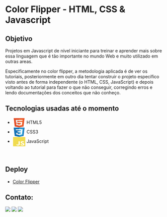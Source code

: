 # Color Flipper - HTML, CSS & Javascript

## Objetivo

Projetos em Javascript de nível iniciante para treinar e aprender mais sobre essa linguagem que é tão importante no mundo Web e muito utilizado em outras areas.

Especificamente no color flipper, a metodologia aplicada é de ver os tutoriais, posteriormente em outro dia tentar construir o projeto específico visto antes de forma independente (o HTML, CSS, JavaScript) e depois voltando ao tutorial para fazer o que não conseguir, corregindo erros e lendo documentações dos conceitos que não conheço.


## Tecnologias usadas até o momento
<ul>
  <li><img align="center" alt="HTML" height="30" width="40" src="https://raw.githubusercontent.com/devicons/devicon/master/icons/html5/html5-original.svg"> HTML5</li>
  <li><img align="center" alt="CSS" height="30" width="40" src="https://raw.githubusercontent.com/devicons/devicon/master/icons/css3/css3-original.svg"> CSS3</li>
  <li><img align="center" alt="Js" height="30" width="40" src="https://raw.githubusercontent.com/devicons/devicon/master/icons/javascript/javascript-plain.svg"> JavaScript</li>
</ul>
<br>

## Deploy

* [Color Flipper](https://luisbarrichello-colorflipper.netlify.app/) 


## Contato:
  <a href="https://www.instagram.com/luisbarrichello/" target="_blank"><img src="https://img.shields.io/badge/-Instagram-%23E4405F?style=for-the-badge&logo=instagram&logoColor=white" target="_blank"></a>
  <a href="mailto:luisgbarrichelo@gmail.com"><img src="https://img.shields.io/badge/-Gmail-%23333?style=for-the-badge&logo=gmail&logoColor=white" target="_blank"></a>
  <a href="https://www.linkedin.com/in/lu%C3%ADs-gabriel-viana-barrichello-86448b195/" target="_blank"><img src="https://img.shields.io/badge/-LinkedIn-%230077B5?style=for-the-badge&logo=linkedin&logoColor=white" target="_blank"></a>
